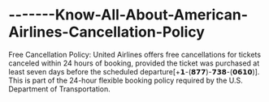 # -------Know-All-About-American-Airlines-Cancellation-Policy
Free Cancellation Policy: United Airlines offers free cancellations for tickets canceled within 24 hours of booking, provided the ticket was purchased at least seven days before the scheduled departure[+𝟭-(𝟴𝟳𝟳)-𝟳𝟯𝟴-(𝟬𝟲𝟭𝟬)]. This is part of the 24-hour flexible booking policy required by the U.S. Department of Transportation.
